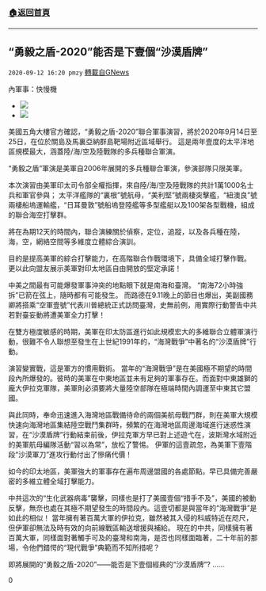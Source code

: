 ###  [:house:返回首頁](https://github.com/ourhimalayas/txt)
---

## “勇毅之盾-2020”能否是下壹個“沙漠盾牌”
`2020-09-12 16:20 pmzy` [轉載自GNews](https://gnews.org/zh-hant/351066/)

內軍事：快慢機

- ![](https://s3.amazonaws.com/gnews-media-offload/wp-content/uploads/2020/09/12161819/Screenshot_2020-09-13-00-25-45-621_Discord.png)
- ![](https://s3.amazonaws.com/gnews-media-offload/wp-content/uploads/2020/09/12161906/Screenshot_2020-09-13-00-25-30-185_Discord-1.png)


美國五角大樓官方確認，“勇毅之盾-2020”聯合軍事演習，將於2020年9月14日至25日，在位於關島及馬裏亞納群島靶場附近區域舉行。
這是兩年壹度的太平洋地區規模最大，涵蓋陸/海/空及陸戰隊的多兵種聯合軍演。

“勇毅之盾”軍演是美軍自2006年展開的多兵種聯合軍演，參演部隊只限美軍。

本次演習由美軍印太司令部全權指揮，來自陸/海/空及陸戰隊的共計1萬1000名士兵和軍官參與；
太平洋艦隊的“裏根”號航母，“美利堅”號兩棲突擊艦，“紐澳良”號兩棲船塢運輸艦，“日耳曼敦”號船塢登陸艦等多型艦艇以及100架各型戰機，組成的聯合海空打擊群。

將在為期12天的時間內，聯合演練關於偵察，定位，追蹤，以及各兵種在陸，海，空，網絡空間等多維度立體綜合演訓。

目的是提高美軍的綜合打擊能力，在高階聯合作戰環境下，具備全域打擊作戰。
更以此向盟友展示美軍對印太地區自由開放的堅定承諾！

中美之間最有可能爆發軍事沖突的地點眼下就是南海和臺灣。
“南海72小時強拆”已箭在弦上，隨時都有可能發生。
而路德在9.11晚上的節目也爆出，美副國務卿將搭乘“空軍壹號”代表川普總統正式訪問臺灣，史無前例，用實際行動警告中共若對臺妄動將遭美軍全力打擊！

在雙方極度敏感的時期，美軍在印太防區進行如此規模宏大的多維聯合立體軍演行動，很難不令人聯想至發生在上世紀1991年的，“海灣戰爭”中著名的“沙漠盾牌”行動。

演習變實戰，這是軍方的慣用戰術。
當年的“海灣戰爭”是在美國極不期望的時間段內所爆發的。彼時的美軍在中東地區並未有足夠的軍事存在。而面對中東雄獅的龐大伊拉克軍隊，美軍則必須要將大量陸空部隊在極端時間內調運至中東其它盟國。

與此同時，奉命迅速進入海灣地區戰備待命的兩個美航母戰鬥群，則在美軍大規模快速向海灣地區集結陸空戰鬥集群時，頻繁的在海灣地區周邊海域進行迷惑性演習，在“沙漠盾牌”行動結束前後，伊拉克軍方早已對上述遊弋在，波斯灣水域附近的美軍航母編隊活動“習以為常”，放松了警惕。
伊軍的這壹疏忽，為美軍下壹階段“沙漠軍刀”進攻行動付出了慘痛代價！

如今的印太地區，美軍強大的軍事存在遍布周邊盟國的各處節點。早已具備完善嚴密的多維立體全域打擊能力。

中共這次的“生化武器病毒”襲擊，同樣也是打了美國壹個“措手不及”，美國的被動反擊，無奈也處在其極不期望發生的時間段內。這壹切都是與當年的“海灣戰爭”是如此的相似！
當年擁有著百萬大軍的伊拉克，雖然被其入侵的科威特近在咫尺，但伊軍卻無法及時有效的向前線戰區輸送增援與補給。
現在的中共，同樣擁有著百萬大軍，同樣面對著觸手可及的臺灣和南海，是否也同樣面臨著，二十年前的那場，令他們錯愕的“現代戰爭”典範而不知所措呢？

即將展開的“勇毅之盾-2020”——能否是下壹個經典的“沙漠盾牌”? ……

0
